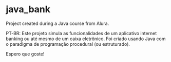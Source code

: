 # java_bank
Project created during a Java course from Alura.

PT-BR: Este projeto simula as funcionalidades de um aplicativo internet banking ou até mesmo de um caixa eletrônico. Foi criado usando Java com o paradigma de programação procedural (ou estruturado).

Espero que goste!
